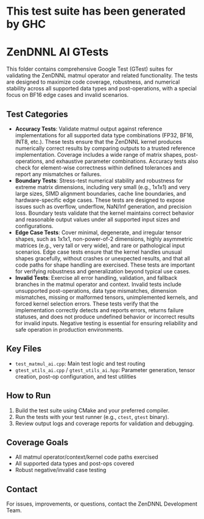 # This test suite has been generated by GHC
# ZenDNNL AI GTests

This folder contains comprehensive Google Test (GTest) suites for validating the ZenDNNL matmul operator and related functionality. The tests are designed to maximize code coverage, robustness, and numerical stability across all supported data types and post-operations, with a special focus on BF16 edge cases and invalid scenarios.

## Test Categories
- **Accuracy Tests**: Validate matmul output against reference implementations for all supported data type combinations (FP32, BF16, INT8, etc.). These tests ensure that the ZenDNNL kernel produces numerically correct results by comparing outputs to a trusted reference implementation. Coverage includes a wide range of matrix shapes, post-operations, and exhaustive parameter combinations. Accuracy tests also check for element-wise correctness within defined tolerances and report any mismatches or failures.
- **Boundary Tests**: Stress-test numerical stability and robustness for extreme matrix dimensions, including very small (e.g., 1x1x1) and very large sizes, SIMD alignment boundaries, cache line boundaries, and hardware-specific edge cases. These tests are designed to expose issues such as overflow, underflow, NaN/Inf generation, and precision loss. Boundary tests validate that the kernel maintains correct behavior and reasonable output values under all supported input sizes and configurations.
- **Edge Case Tests**: Cover minimal, degenerate, and irregular tensor shapes, such as 1x1x1, non-power-of-2 dimensions, highly asymmetric matrices (e.g., very tall or very wide), and rare or pathological input scenarios. Edge case tests ensure that the kernel handles unusual shapes gracefully, without crashes or unexpected results, and that all code paths for shape handling are exercised. These tests are important for verifying robustness and generalization beyond typical use cases.
- **Invalid Tests**: Exercise all error handling, validation, and fallback branches in the matmul operator and context. Invalid tests include unsupported post-operations, data type mismatches, dimension mismatches, missing or malformed tensors, unimplemented kernels, and forced kernel selection errors. These tests verify that the implementation correctly detects and reports errors, returns failure statuses, and does not produce undefined behavior or incorrect results for invalid inputs. Negative testing is essential for ensuring reliability and safe operation in production environments.

## Key Files
* `test_matmul_ai.cpp`: Main test logic and test routing
* `gtest_utils_ai.cpp` / `gtest_utils_ai.hpp`: Parameter generation, tensor creation, post-op configuration, and test utilities

## How to Run
1. Build the test suite using CMake and your preferred compiler.
2. Run the tests with your test runner (e.g., `ctest`, `gtest` binary).
3. Review output logs and coverage reports for validation and debugging.

## Coverage Goals
- All matmul operator/context/kernel code paths exercised
- All supported data types and post-ops covered
- Robust negative/invalid case testing

## Contact
For issues, improvements, or questions, contact the ZenDNNL Development Team.
